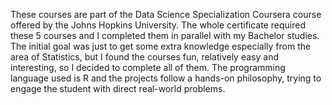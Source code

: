 These courses are part of the Data Science Specialization Coursera course offered by the Johns Hopkins University. The whole certificate required these 5 courses 
and I completed them in parallel with my Bachelor studies. The initial goal was just to get some extra knowledge especially from the area of Statistics, but I 
found the courses fun, relatively easy and interesting, so I decided to complete all of them. The programming language used is R and the projects follow a hands-on
philosophy, trying to engage the student with direct real-world problems.